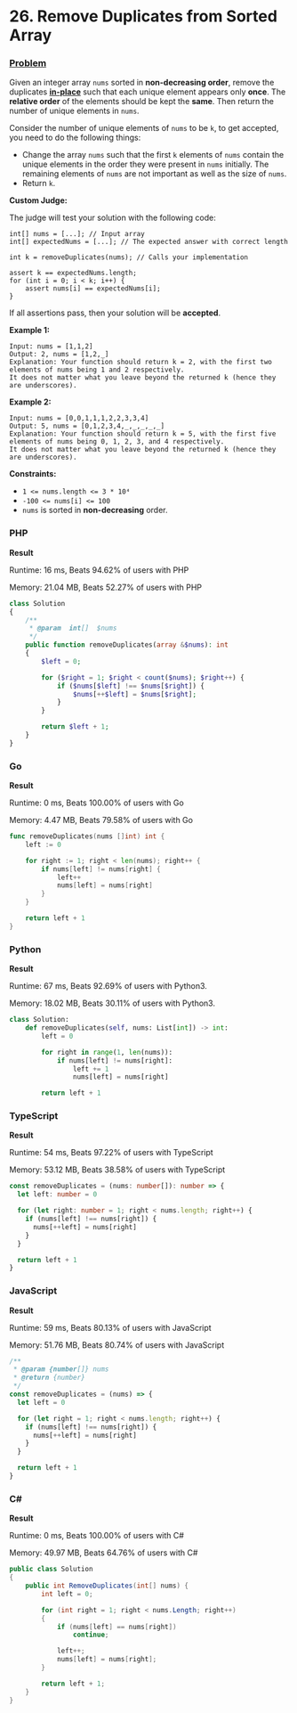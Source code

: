 # 26. Remove Duplicates from Sorted Array

### [Problem](https://leetcode.com/problems/remove-duplicates-from-sorted-array/description/)

Given an integer array `nums` sorted in **non-decreasing order**, remove the duplicates
[**in-place**](https://en.wikipedia.org/wiki/In-place_algorithm) such that each unique element appears only **once**.
The **relative order** of the elements should be kept the **same**. Then return the number of unique elements
in `nums`.

Consider the number of unique elements of `nums` to be `k`, to get accepted, you need to do the following things:

- Change the array `nums` such that the first `k` elements of `nums` contain the unique elements in the order they were
  present in `nums` initially. The remaining elements of `nums` are not important as well as the size of `nums`.
- Return `k`.

**Custom Judge:**

The judge will test your solution with the following code:

```
int[] nums = [...]; // Input array
int[] expectedNums = [...]; // The expected answer with correct length

int k = removeDuplicates(nums); // Calls your implementation

assert k == expectedNums.length;
for (int i = 0; i < k; i++) {
    assert nums[i] == expectedNums[i];
}
```

If all assertions pass, then your solution will be **accepted**.

**Example 1:**

```
Input: nums = [1,1,2]
Output: 2, nums = [1,2,_]
Explanation: Your function should return k = 2, with the first two elements of nums being 1 and 2 respectively.
It does not matter what you leave beyond the returned k (hence they are underscores).
```

**Example 2:**

```
Input: nums = [0,0,1,1,1,2,2,3,3,4]
Output: 5, nums = [0,1,2,3,4,_,_,_,_,_]
Explanation: Your function should return k = 5, with the first five elements of nums being 0, 1, 2, 3, and 4 respectively.
It does not matter what you leave beyond the returned k (hence they are underscores).
```

**Constraints:**

- `1 <= nums.length <= 3 * 10⁴`
- `-100 <= nums[i] <= 100`
- `nums` is sorted in **non-decreasing** order.

### PHP

**Result**

Runtime: 16 ms, Beats 94.62% of users with PHP

Memory: 21.04 MB, Beats 52.27% of users with PHP

```php
class Solution
{
    /**
     * @param  int[]  $nums
     */
    public function removeDuplicates(array &$nums): int
    {
        $left = 0;

        for ($right = 1; $right < count($nums); $right++) {
            if ($nums[$left] !== $nums[$right]) {
                $nums[++$left] = $nums[$right];
            }
        }

        return $left + 1;
    }
}
```

### Go

**Result**

Runtime: 0 ms, Beats 100.00% of users with Go

Memory: 4.47 MB, Beats 79.58% of users with Go

```go
func removeDuplicates(nums []int) int {
	left := 0

	for right := 1; right < len(nums); right++ {
		if nums[left] != nums[right] {
			left++
			nums[left] = nums[right]
		}
	}

	return left + 1
}
```

### Python

**Result**

Runtime: 67 ms, Beats 92.69% of users with Python3.

Memory: 18.02 MB, Beats 30.11% of users with Python3.

```python
class Solution:
    def removeDuplicates(self, nums: List[int]) -> int:
        left = 0

        for right in range(1, len(nums)):
            if nums[left] != nums[right]:
                left += 1
                nums[left] = nums[right]

        return left + 1
```

### TypeScript

**Result**

Runtime: 54 ms, Beats 97.22% of users with TypeScript

Memory: 53.12 MB, Beats 38.58% of users with TypeScript

```typescript
const removeDuplicates = (nums: number[]): number => {
  let left: number = 0

  for (let right: number = 1; right < nums.length; right++) {
    if (nums[left] !== nums[right]) {
      nums[++left] = nums[right]
    }
  }

  return left + 1
}
```

### JavaScript

**Result**

Runtime: 59 ms, Beats 80.13% of users with JavaScript

Memory: 51.76 MB, Beats 80.74% of users with JavaScript

```javascript
/**
 * @param {number[]} nums
 * @return {number}
 */
const removeDuplicates = (nums) => {
  let left = 0

  for (let right = 1; right < nums.length; right++) {
    if (nums[left] !== nums[right]) {
      nums[++left] = nums[right]
    }
  }

  return left + 1
}
```

### C#

**Result**

Runtime: 0 ms, Beats 100.00% of users with C#

Memory: 49.97 MB, Beats 64.76% of users with C#

```csharp
public class Solution
{
    public int RemoveDuplicates(int[] nums) {
        int left = 0;

        for (int right = 1; right < nums.Length; right++)
        {
            if (nums[left] == nums[right])
                continue;

            left++;
            nums[left] = nums[right];
        }

        return left + 1;
    }
}
```
